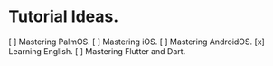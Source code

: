 # Tutorial Ideas.
[ ] Mastering PalmOS.
[ ] Mastering iOS.
[ ] Mastering AndroidOS.
[x] Learning English.
[ ] Mastering Flutter and Dart.
